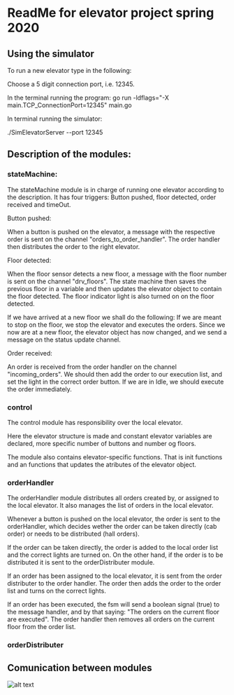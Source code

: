 # ReadMe for elevator project spring 2020

## Using the simulator

To run a new elevator type in the following:

Choose a 5 digit connection port, i.e. 12345.

In the terminal running the program:
go run -ldflags="-X main.TCP_ConnectionPort=12345" main.go

In terminal running the simulator:

./SimElevatorServer --port 12345




## Description of the modules:

### stateMachine:
The stateMachine module is in charge of running one elevator according to the description. It has four triggers: Button pushed, floor detected, order received and timeOut.

Button pushed:

When a button is pushed on the elevator, a message with the respective order is sent on the channel "orders_to_order_handler". The order handler then distributes the order to the right elevator.

Floor detected:

When the floor sensor detects a new floor, a message with the floor number is sent on the channel "drv_floors". The state machine then saves the previous floor in a variable and then updates the elevator object to contain the floor detected. The floor indicator light is also turned on on the floor detected.

If we have arrived at a new floor we shall do the following:
If we are meant to stop on the floor, we stop the elevator and executes the orders.
Since we now are at a new floor, the elevator object has now changed, and we send a message on the status update channel.

Order received:

An order is received from the order handler on the channel "incoming_orders". We should then add the order to our execution list, and set the light in the correct order button. If we are in Idle, we should execute the order immediately.

### control
The control module has responsibility over the local elevator. 

Here the elevator structure is made and constant elevator variables are declared, more specific number of buttons and number og floors.

The module also contains elevator-specific functions. That is init functions and an functions that updates the atributes of the elevator object.

### orderHandler
The orderHandler module distributes all orders created by, or assigned to the local elevator. It also manages the list of orders in the local elevator.

Whenever a button is pushed on the local elevator, the order is sent to the orderHandler, which decides wether the order can be taken directly (cab order) or needs to be distributed (hall orders). 

If the order can be taken directly, the order is added to the local order list and the correct lights are turned on. On the other hand, if the order is to be distributed it is sent to the orderDistributer module.

If an order has been assigned to the local elevator, it is sent from the order distributer to the order handler. The order then adds the order to the order list and turns on the correct lights.

If an order has been executed, the fsm will send a boolean signal (true) to the message handler, and by that saying: "The orders on the current floor are executed". The order handler then removes all orders on the current floor from the order list.

### orderDistributer

## Comunication between modules
![alt text](https://raw.githubusercontent.com/annejooyun/Heis_2020_Go/Heis_Go/overview_channels.png)
